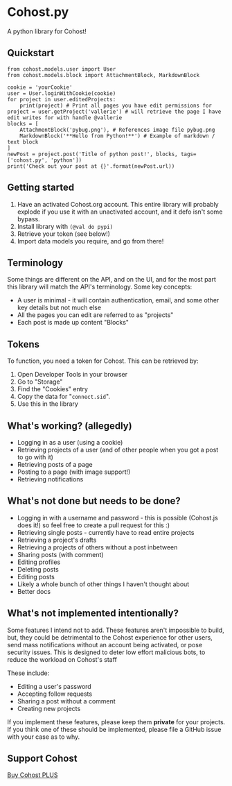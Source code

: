 # Cohost.py

A python library for Cohost!

## Quickstart
```python3
from cohost.models.user import User
from cohost.models.block import AttachmentBlock, MarkdownBlock

cookie = 'yourCookie'
user = User.loginWithCookie(cookie)
for project in user.editedProjects:
    print(project) # Print all pages you have edit permissions for
project = user.getProject('vallerie') # will retrieve the page I have edit writes for with handle @vallerie
blocks = [
    AttachmentBlock('pybug.png'), # References image file pybug.png
    MarkdownBlock('**Hello from Python!**') # Example of markdown / text block
]
newPost = project.post('Title of python post!', blocks, tags=['cohost.py', 'python'])
print('Check out your post at {}'.format(newPost.url))
```
## Getting started

1. Have an activated Cohost.org account. This entire library will probably explode if you use it with an unactivated account, and it defo isn't some bypass.
2. Install library with `(@val do pypi)`
3. Retrieve your token (see below!)
4. Import data models you require, and go from there!

## Terminology

Some things are different on the API, and on the UI, and for the most part this library will match the API's terminology. Some key concepts:

- A user is minimal - it will contain authentication, email, and some other key details but not much else
- All the pages you can edit are referred to as "projects"
- Each post is made up content "Blocks"


## Tokens

To function, you need a token for Cohost. This can be retrieved by:
1. Open Developer Tools in your browser
2. Go to "Storage"
3. Find the "Cookies" entry
4. Copy the data for "`connect.sid`".
5. Use this in the library

## What's working? (allegedly)

- Logging in as a user (using a cookie)
- Retrieving projects of a user (and of other people when you got a post to go with it)
- Retrieving posts of a page
- Posting to a page (with image support!)
- Retrieving notifications
## What's not done but needs to be done?

- Logging in with a username and password - this is possible (Cohost.js does it!) so feel free to create a pull request for this :)
- Retrieving single posts - currently have to read entire projects
- Retrieving a project's drafts
- Retrieving a projects of others without a post inbetween
- Sharing posts (with comment)
- Editing profiles
- Deleting posts
- Editing posts
- Likely a whole bunch of other things I haven't thought about
- Better docs

## What's not implemented intentionally?

Some features I intend not to add. These features aren't impossible to build, but, they could be detrimental to the Cohost experience for other users, send mass notifications without an account being activated, or pose security issues. This is designed to deter low effort malicious bots, to reduce the workload on Cohost's staff

These include:
- Editing a user's password
- Accepting follow requests
- Sharing a post without a comment
- Creating new projects

If you implement these features, please keep them **private** for your projects.
If you think one of these should be implemented, please file a GitHub issue with your case as to why.

## Support Cohost

[Buy Cohost PLUS](https://cohost.org/rc/user/settings)